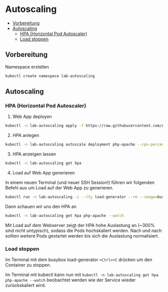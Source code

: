 # Autoscaling
<!-- BEGIN mktoc -->

- [Vorbereitung](#vorbereitung)
- [Autoscaling](#autoscaling)
  - [HPA (Horizontal Pod Autoscaler)](#hpa-horizontal-pod-autoscaler)
  - [Load stoppen](#load-stoppen)
<!-- END mktoc -->

## Vorbereitung

Namespace erstellen

```sh
kubectl create namespace lab-autoscaling
```

## Autoscaling

### HPA (Horizontal Pod Autoscaler)

1. Web App deployen

```sh
kubectl -n lab-autoscaling apply -f https://raw.githubusercontent.com/AOEpeople/academy-kubernetes-101/main/autoscaling/web-app.yml
```

2. HPA anlegen

```sh
kubectl -n lab-autoscaling autoscale deployment php-apache --cpu-percent=50 --min=1 --max=10
```

3. HPA anzeigen lassen

```sh
kubectl -n lab-autoscaling get hpa
```

4. Load auf Web App generieren

In einem neuen Terminal (und neuer SSH Session!) führen wir folgenden Befehl aus um Load auf der Web App zu generieren.

```sh
kubectl run -n lab-autoscaling -i --tty load-generator --rm --image=busybox:1.28 --restart=Never -- /bin/sh -c "while sleep 0.01; do wget -q -O- http://php-apache; done"
```

Dann schauen wir uns den HPA an

```sh
kubectl -n lab-autoscaling get hpa php-apache --watch
```

Mit Load auf dem Webserver zeigt der HPA hohe Auslastung an (~300% sind nicht untypisch), sodass die Pods hochskaliert werden. Nach und nach sollten weitere Pods gestartet werden bis sich die Auslastung normalisiert.

### Load stoppen

Im Terminal mit dem busybox load-generator `<Ctrl>+C` drücken um den Container zu stoppen.

Im Terminal mit kubectl kann nun mit `kubectl -n lab-autoscaling get hpa php-apache --watch` beobachtet werden wie der Service wieder zurückskaliert wird.
